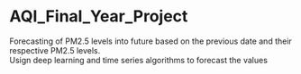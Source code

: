 # AQI_Final_Year_Project
Forecasting of PM2.5 levels into future based on the previous date and their respective PM2.5 levels.<Br>
Usign deep learning and time series algorithms to forecast the values
